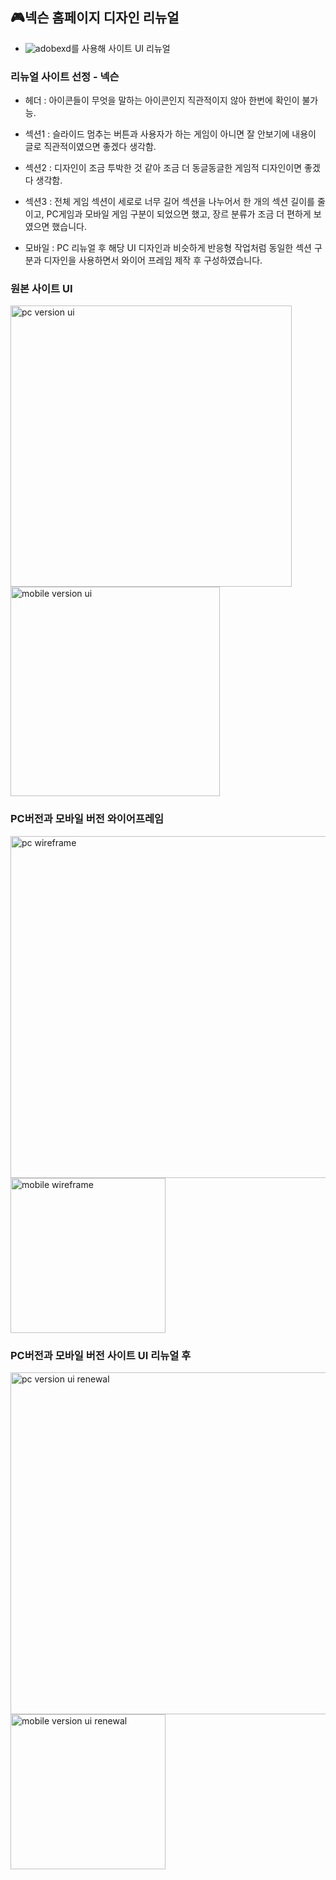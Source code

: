 ## 🎮넥슨 홈페이지 디자인 리뉴얼
- ![adobexd](https://img.shields.io/badge/adobe%20xd-FF61F6.svg?&style=for-the-badge&logo=adobexd&logoColor=white)를 사용해 사이트 UI 리뉴얼

### 리뉴얼 사이트 선정 - 넥슨
- 헤더 : 아이콘들이 무엇을 말하는 아이콘인지 직관적이지 않아 한번에 확인이 불가능.

- 섹션1 : 슬라이드 멈추는 버튼과 사용자가 하는 게임이 아니면 잘 안보기에 내용이 글로 직관적이였으면 좋겠다 생각함.

- 섹션2 : 디자인이 조금 투박한 것 같아 조금 더 동글동글한 게임적 디자인이면 좋겠다 생각함.

- 섹션3 : 전체 게임 섹션이 세로로 너무 길어 섹션을 나누어서 한 개의 섹션 길이를 줄이고, PC게임과 모바일 게임 구분이 되었으면 했고, 장르 분류가 조금 더 편하게 보였으면 했습니다.

- 모바일 : PC 리뉴얼 후 해당 UI 디자인과 비슷하게 반응형 작업처럼 동일한 섹션 구분과 디자인을 사용하면서 와이어 프레임 제작 후 구성하였습니다.

### 원본 사이트 UI

<p>
  <img src="https://github.com/user-attachments/assets/6e6e4f05-8c7d-4c87-b652-14bc261d146b" alt="pc version ui" width="450px" />
  <img src="https://github.com/user-attachments/assets/af170ca1-51e9-4353-8fe8-1d577ad627ce" alt="mobile version ui" width="335px" />
</p>

### PC버전과 모바일 버전 와이어프레임

<p>
  <img src="https://github.com/user-attachments/assets/62b73958-da19-452a-a555-1628c6294927" alt="pc wireframe" width="547px" />
<img src="https://github.com/user-attachments/assets/e9dc3489-c01c-4385-a5cb-eca6a2ec0f69" alt="mobile wireframe" width="248px"/>
</p>

### PC버전과 모바일 버전 사이트 UI 리뉴얼 후

<p>
  <img src="https://cafeptthumb-phinf.pstatic.net/MjAyNDA2MDdfMjYw/MDAxNzE3NzMxNTcwNDYx.zGCwni4k-G7CptM4FSBlGoaAOhEWPEf81F9z7kJ9DUwg.NhpqGKFGUw8d8jcV_oJW_Ge-Dx4Zz47ycBjnMFpu7j8g.PNG/%EB%A6%AC%EB%89%B4%EC%96%BC_%EC%82%AC%EC%9D%B4%ED%8A%B8_%EC%99%84%EC%84%B1%EB%B3%B8.png" alt="pc version ui renewal" width="547px" />
<img src="https://cafeptthumb-phinf.pstatic.net/MjAyNDA2MDdfMjMz/MDAxNzE3NzMxNjQ0Mjcw.XWVveqAydF7icv7Kjse92W-xGob7BOW9_Vwfu4G5ZW4g.hbohntSGxa3YDcR8LBYewUVQGli44rWcbeFuXCwCLWQg.PNG/%EB%AA%A8%EB%B0%94%EC%9D%BC_%EC%99%80%EC%9D%B4%EB%93%9C_%EB%A6%AC%EB%89%B4%EC%96%BC.png" alt="mobile version ui renewal" width="248px"/>
</p>
